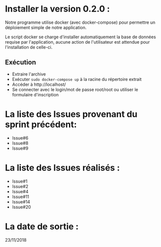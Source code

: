 # Installer la version 0.2.0 :
Notre programme utilise docker (avec docker-compose) pour permettre un déploiement simple de notre application.

Le script docker se charge d'installer automatiquement la base de données requise par l'application, aucune action de l'utilisateur est attendue pour l'installation de celle-ci.

## Exécution
- Extraire l'archive
- Exécuter ``sudo docker-compose up`` à la racine du répertoire extrait
- Accéder à http://localhost/
- Se connecter avec le login/mot de passe root/root ou utiliser le formulaire d'inscription

# La liste des Issues provenant du sprint précédent:
* Issue#6  
* Issue#8
* Issue#9  

# La liste des Issues réalisés :
* Issue#1  
* Issue#2  
* Issue#4  
* Issue#11  
* Issue#14  
* Issue#20  

# La date de sortie : 
23/11/2018
